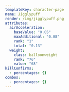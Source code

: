 ```yaml
---
templateKey: character-page
name: Jigglypuff
render: /img/jigglypuff.png
attributes:
  airAcceleration:
    baseValue: "0.05"
    maxAdditional: "0.08"
    rank: "1"
    total: "0.13"
  weight:
    class: balloonweight
    rank: "76"
    value: "68"
killConfirms:
  - percentages: {}
combos:
  - percentages: {}
---
```

